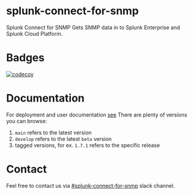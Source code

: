 # splunk-connect-for-snmp
Splunk Connect for SNMP Gets SNMP data in to Splunk Enterprise and Splunk Cloud Platform.

# Badges

[![codecov](https://codecov.io/gh/splunk/splunk-connect-for-snmp/branch/main/graph/badge.svg?token=8EALM9BT38)](https://codecov.io/gh/splunk/splunk-connect-for-snmp)

# Documentation

For deployment and user documentation [see](https://splunk.github.io/splunk-connect-for-snmp/)
There are plenty of versions you can browse:
1. `main` refers to the latest version
2. `develop` refers to the latest `beta` version
3. tagged versions, for ex. `1.7.1` refers to the specific release

# Contact
Feel free to contact us via [#splunk-connect-for-snmp](https://splunk-usergroups.slack.com/archives/C01K4V86WV7) slack channel.

#
